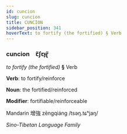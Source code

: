 ```yaml
---
id: cuncion
slug: cuncion
title: CUNCİON
sidebar_position: 341
hoverText: to fortify (the fortified) § Verb
---
```


### cuncion&emsp;<span kind="abugida">ꞇ̃ʃꞇɟɽ̃</span>

*to fortify (the fortified)* **§** Verb

**Verb**: to fortify/reinforce

**Noun**: the fortified/reinforced

**Modifier**: fortifiable/reinforceable

Mandarin 增強 zēngqiáng /tsəŋ.tɕʰjaŋ/

*Sino-Tibetan Language Family*